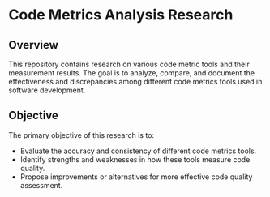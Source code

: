 # Code Metrics Analysis Research

## Overview
This repository contains research on various code metric tools and their measurement results. The goal is to analyze, compare, and document the effectiveness and discrepancies among different code metrics tools used in software development.

## Objective
The primary objective of this research is to:
- Evaluate the accuracy and consistency of different code metrics tools.
- Identify strengths and weaknesses in how these tools measure code quality.
- Propose improvements or alternatives for more effective code quality assessment.
